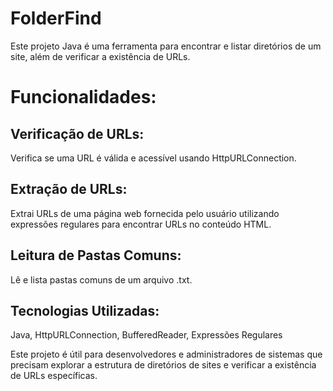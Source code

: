 # FolderFind

Este projeto Java é uma ferramenta para encontrar e listar diretórios de um site, além de verificar a existência de URLs.

# Funcionalidades:

## Verificação de URLs:

Verifica se uma URL é válida e acessível usando HttpURLConnection.

## Extração de URLs:

Extrai URLs de uma página web fornecida pelo usuário utilizando expressões regulares para encontrar URLs no conteúdo HTML.

## Leitura de Pastas Comuns:

Lê e lista pastas comuns de um arquivo .txt.

## Tecnologias Utilizadas:

Java,
HttpURLConnection,
BufferedReader,
Expressões Regulares

Este projeto é útil para desenvolvedores e administradores de sistemas que precisam explorar a estrutura de diretórios de sites e verificar a existência de URLs específicas.
